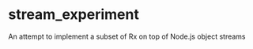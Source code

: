 stream_experiment
=================

An attempt to implement a subset of Rx on top of Node.js object streams
